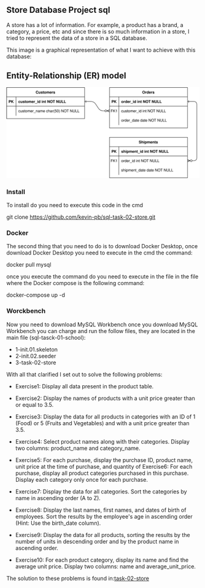 ## Store Database Project sql

A store has a lot of information. For example, a product has a brand, a category, a price, etc
and since there is so much information in a store, I tried to represent the data of a store in a SQL database.

This image is a graphical representation of what I want to achieve with this database:
## Entity-Relationship (ER) model 
![model.er](./rsc/model.er.drawio.svg)

### Install

To install do you need to execute this code in the cmd

git clone https://github.com/kevin-pb/sql-task-02-store.git

### Docker

The second thing that you need to do is to download Docker Desktop, once download Docker Desktop you need to execute in the cmd the command:

docker pull mysql

once you execute the command do you need to execute in the file in the file where the Docker compose is the following command:

docker-compose up -d 

### Worckbench

Now you need to download MySQL Workbench once you download MySQL Workbench you can charge and run the follow files, they are located in the main file (sql-tasck-01-school):

- 1-init.01.skeleton
- 2-init.02.seeder
- 3-task-02-store

With all that clarified I set out to solve the following problems:

- Exercise1: Display all data present in the product table.

- Exercise2: Display the names of products with a unit price greater than or equal to 3.5.

- Exercise3: Display the data for all products in categories with an ID of 1 (Food) or 5 (Fruits and Vegetables) and with a unit price greater than 3.5.

- Exercise4: Select product names along with their categories. Display two columns: product_name and category_name.

- Exercise5: For each purchase, display the purchase ID, product name, unit price at the time of purchase, and quantity of Exercise6: For each purchase, display all product categories purchased in this purchase. Display each category only once for each purchase.

- Exercise7: Display the data for all categories. Sort the categories by name in ascending order (A to Z).

- Exercise8: Display the last names, first names, and dates of birth of employees. Sort the results by the employee's age in ascending order (Hint: Use the birth_date column).

- Exercise9: Display the data for all products, sorting the results by the number of units in descending order and by the product name in ascending order.

- Exercise10: For each product category, display its name and find the average unit price. Display two columns: name and average_unit_price.

The solution to these problems is found in:[task-02-store](https://github.com/kevin-pb/sql-task-02-store/blob/master/task-02-store.sql) 
